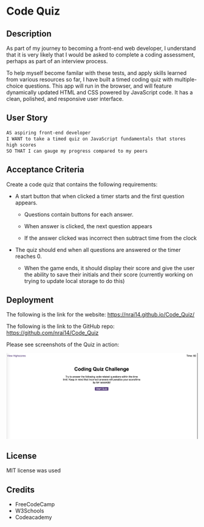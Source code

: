 # Code Quiz 

## Description

As part of my journey to becoming a front-end web developer, I understand that it is very likely that I would be asked to complete a coding assessment, perhaps as part of an interview process. 

To help myself become familar with these tests, and apply skills learned from various resources so far, I have built a timed coding quiz with multiple-choice questions. This app will run in the browser, and will feature dynamically updated HTML and CSS powered by JavaScript code. It has a clean, polished, and responsive user interface.
 

## User Story

```
AS aspiring front-end developer 
I WANT to take a timed quiz on JavaScript fundamentals that stores high scores
SO THAT I can gauge my progress compared to my peers
```

## Acceptance Criteria

Create a code quiz that contains the following requirements:

* A start button that when clicked a timer starts and the first question appears.
 
  * Questions contain buttons for each answer.
  
  * When answer is clicked, the next question appears
  
  * If the answer clicked was incorrect then subtract time from the clock

* The quiz should end when all questions are answered or the timer reaches 0.

  * When the game ends, it should display their score and give the user the ability to save their initials and their score (currently working on trying to update local storage to do this)
  
## Deployment

The following is the link for the website: https://nrai14.github.io/Code_Quiz/ 

The following is the link to the GitHub repo: https://github.com/nrai14/Code_Quiz 

Please see screenshots of the Quiz in action: 

![Alt text](/Quiz1.png "Front of quiz with start button")


## License

MIT license was used

## Credits 

* FreeCodeCamp
* W3Schools
* Codeacademy 
